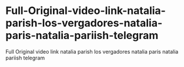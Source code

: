 # Full-Original-video-link-natalia-parish-los-vergadores-natalia-paris-natalia-pariish-telegram
Full Original video link natalia parish los vergadores natalia paris natalia pariish telegram
